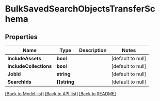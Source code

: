 # BulkSavedSearchObjectsTransferSchema

## Properties
Name | Type | Description | Notes
------------ | ------------- | ------------- | -------------
**IncludeAssets** | **bool** |  | [default to null]
**IncludeCollections** | **bool** |  | [default to null]
**JobId** | **string** |  | [default to null]
**SearchIds** | **[]string** |  | [default to null]

[[Back to Model list]](../README.md#documentation-for-models) [[Back to API list]](../README.md#documentation-for-api-endpoints) [[Back to README]](../README.md)


